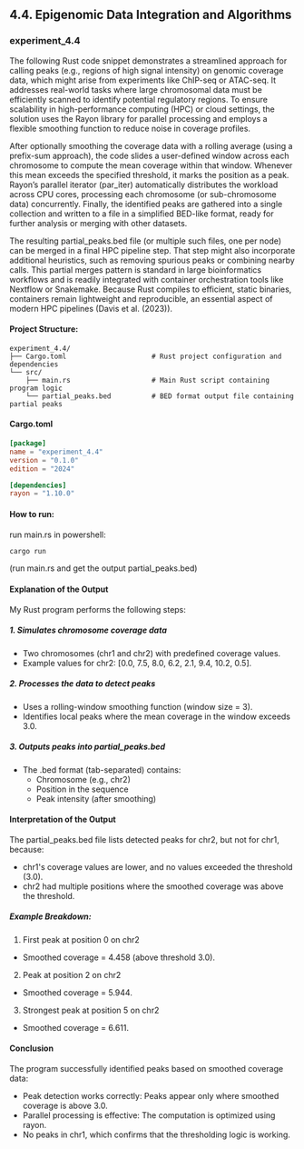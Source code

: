 ## 4.4. Epigenomic Data Integration and Algorithms

### experiment_4.4

The following Rust code snippet demonstrates a streamlined approach for calling peaks (e.g., regions of high signal intensity) on genomic coverage data, which might arise from experiments like ChIP-seq or ATAC-seq. It addresses real-world tasks where large chromosomal data must be efficiently scanned to identify potential regulatory regions. To ensure scalability in high-performance computing (HPC) or cloud settings, the solution uses the Rayon library for parallel processing and employs a flexible smoothing function to reduce noise in coverage profiles.

After optionally smoothing the coverage data with a rolling average (using a prefix-sum approach), the code slides a user-defined window across each chromosome to compute the mean coverage within that window. Whenever this mean exceeds the specified threshold, it marks the position as a peak. Rayon’s parallel iterator (par_iter) automatically distributes the workload across CPU cores, processing each chromosome (or sub-chromosome data) concurrently. Finally, the identified peaks are gathered into a single collection and written to a file in a simplified BED-like format, ready for further analysis or merging with other datasets.

The resulting partial_peaks.bed file (or multiple such files, one per node) can be merged in a final HPC pipeline step. That step might also incorporate additional heuristics, such as removing spurious peaks or combining nearby calls. This partial merges pattern is standard in large bioinformatics workflows and is readily integrated with container orchestration tools like Nextflow or Snakemake. Because Rust compiles to efficient, static binaries, containers remain lightweight and reproducible, an essential aspect of modern HPC pipelines (Davis et al. (2023)).

#### Project Structure:

```plaintext
experiment_4.4/
├── Cargo.toml                     # Rust project configuration and dependencies
└── src/
    ├── main.rs                    # Main Rust script containing program logic
    └── partial_peaks.bed          # BED format output file containing partial peaks
```

#### Cargo.toml

```toml
[package]
name = "experiment_4.4"
version = "0.1.0"
edition = "2024"

[dependencies]
rayon = "1.10.0"
```

#### How to run:

run main.rs in powershell:

```powershell
cargo run
```
(run main.rs and get the output partial_peaks.bed)


#### Explanation of the Output
My Rust program performs the following steps:

##### 1. Simulates chromosome coverage data

* Two chromosomes (chr1 and chr2) with predefined coverage values.
* Example values for chr2: [0.0, 7.5, 8.0, 6.2, 2.1, 9.4, 10.2, 0.5].

##### 2. Processes the data to detect peaks

* Uses a rolling-window smoothing function (window size = 3).
* Identifies local peaks where the mean coverage in the window exceeds 3.0.

##### 3. Outputs peaks into partial_peaks.bed

* The .bed format (tab-separated) contains:
  * Chromosome (e.g., chr2)
  * Position in the sequence
  * Peak intensity (after smoothing)
    
#### Interpretation of the Output
The partial_peaks.bed file lists detected peaks for chr2, but not for chr1, because:

* chr1's coverage values are lower, and no values exceeded the threshold (3.0).
* chr2 had multiple positions where the smoothed coverage was above the threshold.

##### Example Breakdown:

1. First peak at position 0 on chr2

* Smoothed coverage = 4.458 (above threshold 3.0).

2. Peak at position 2 on chr2
* Smoothed coverage = 5.944.

3. Strongest peak at position 5 on chr2
* Smoothed coverage = 6.611.

#### Conclusion
The program successfully identified peaks based on smoothed coverage data:

* Peak detection works correctly: Peaks appear only where smoothed coverage is above 3.0.
* Parallel processing is effective: The computation is optimized using rayon.
* No peaks in chr1, which confirms that the thresholding logic is working.
